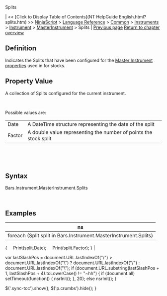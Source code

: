﻿










 


Splits







| &lt;&lt; [Click to Display Table of Contents](NT HelpGuide English.html?splits.htm) &gt;&gt;
 [NinjaScript](ninjascript.htm) &gt; [Language Reference](language_reference_wip.htm) &gt; [Common](common.htm) &gt; [Instruments](instruments_ninjascript.htm) &gt; [Instrument](instrument.htm) &gt; [MasterInstrument](masterinstrument.htm) &gt;
Splits | [Previous page](rounddowntoticksize.htm)
[Return to chapter overview](masterinstrument.htm)










Definition
----------


Indicates the Splits that have been configured for the [Master Instrument properties](editing_instruments.htm) used in for stocks.



Property Value
--------------


A collection of Splits configured for the current instrument.


 


Possible values are:




|  |  |
| --- | --- |
| Date | A DateTime structure representing the date of the split |
| Factor | A double value representing the number of points the stock split |



 


 


Syntax
------


Bars.Instrument.MasterInstrument.Splits


 


Examples
--------




| ns |
| --- |
| foreach (Split split in Bars.Instrument.MasterInstrument.Splits)
{
     Print(split.Date);
     Print(split.Factor);
} |






 
 var lastSlashPos = document.URL.lastIndexOf("/") &gt; document.URL.lastIndexOf("\\") ? document.URL.lastIndexOf("/") : document.URL.lastIndexOf("\\");
 if (document.URL.substring(lastSlashPos + 1, lastSlashPos + 4).toLowerCase() != "~hh") {
 if (document.all) setTimeout(function() {
 nsrInit();
 }, 20);
 else nsrInit();
 }
 
 
 $('.sync-toc').show();
 $('p.crumbs').hide();
 }
 
 
 



